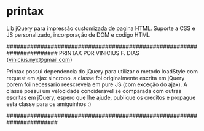 # printax
Lib jQuery para impressão customizada de pagina HTML. Suporte a CSS e JS personalizado, incorporação de DOM e codigo HTML

#######################################################################
  PRINTAX POR VINICIUS F. DIAS {vinicius.nyx@gmail.com}
  
  Printax possui dependencia do jQuery para utilizar o metodo loadStyle com
  request em ajax sincrono. a classe foi originalmente escrita em jQuery
  porem foi necessario reescrevela em pure JS (com exceção do ajax).
  A classe possui um velocidade concideravel se comparada com outras escritas
  em jQuery, espero que lhe ajude, publique os creditos e propague esta classe
  para os amiguinhos :)
  
#######################################################################
